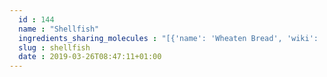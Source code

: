 ```yaml
---
  id : 144
  name : "Shellfish"
  ingredients_sharing_molecules : "[{'name': 'Wheaten Bread', 'wiki': 'Soda_bread', 'id': 4, 'category': 'Bakery', 'common_molecules': [19310]}, {'name': 'Beer', 'wiki': 'Beer', 'id': 9, 'category': 'Beverage Alcoholic', 'common_molecules': [19310]}, {'name': 'Brandy', 'wiki': 'Brandy', 'id': 11, 'category': 'Beverage Alcoholic', 'common_molecules': [19310]}, {'name': 'Anise Brandy', 'wiki': 'Brandy', 'id': 12, 'category': 'Beverage Alcoholic', 'common_molecules': [19310]}, {'name': 'Apple Brandy', 'wiki': 'Fruit_brandy', 'id': 13, 'category': 'Beverage Alcoholic', 'common_molecules': [19310]}]"
  slug : shellfish
  date : 2019-03-26T08:47:11+01:00
---
```



